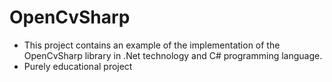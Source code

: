 # OpenCvSharp

- This project contains an example of the implementation of the OpenCvSharp library in .Net technology and C# programming language.
- Purely educational project
